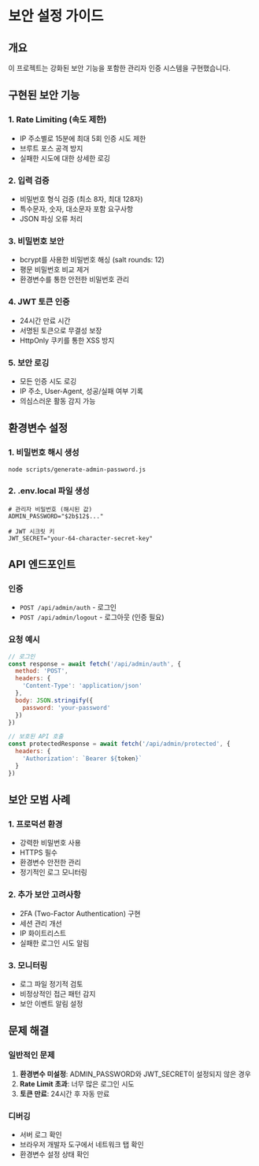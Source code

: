 # 보안 설정 가이드

## 개요
이 프로젝트는 강화된 보안 기능을 포함한 관리자 인증 시스템을 구현했습니다.

## 구현된 보안 기능

### 1. Rate Limiting (속도 제한)
- IP 주소별로 15분에 최대 5회 인증 시도 제한
- 브루트 포스 공격 방지
- 실패한 시도에 대한 상세한 로깅

### 2. 입력 검증
- 비밀번호 형식 검증 (최소 8자, 최대 128자)
- 특수문자, 숫자, 대소문자 포함 요구사항
- JSON 파싱 오류 처리

### 3. 비밀번호 보안
- bcrypt를 사용한 비밀번호 해싱 (salt rounds: 12)
- 평문 비밀번호 비교 제거
- 환경변수를 통한 안전한 비밀번호 관리

### 4. JWT 토큰 인증
- 24시간 만료 시간
- 서명된 토큰으로 무결성 보장
- HttpOnly 쿠키를 통한 XSS 방지

### 5. 보안 로깅
- 모든 인증 시도 로깅
- IP 주소, User-Agent, 성공/실패 여부 기록
- 의심스러운 활동 감지 가능

## 환경변수 설정

### 1. 비밀번호 해시 생성
```bash
node scripts/generate-admin-password.js
```

### 2. .env.local 파일 생성
```env
# 관리자 비밀번호 (해시된 값)
ADMIN_PASSWORD="$2b$12$..."

# JWT 시크릿 키
JWT_SECRET="your-64-character-secret-key"
```

## API 엔드포인트

### 인증
- `POST /api/admin/auth` - 로그인
- `POST /api/admin/logout` - 로그아웃 (인증 필요)

### 요청 예시
```javascript
// 로그인
const response = await fetch('/api/admin/auth', {
  method: 'POST',
  headers: {
    'Content-Type': 'application/json'
  },
  body: JSON.stringify({
    password: 'your-password'
  })
})

// 보호된 API 호출
const protectedResponse = await fetch('/api/admin/protected', {
  headers: {
    'Authorization': `Bearer ${token}`
  }
})
```

## 보안 모범 사례

### 1. 프로덕션 환경
- 강력한 비밀번호 사용
- HTTPS 필수
- 환경변수 안전한 관리
- 정기적인 로그 모니터링

### 2. 추가 보안 고려사항
- 2FA (Two-Factor Authentication) 구현
- 세션 관리 개선
- IP 화이트리스트
- 실패한 로그인 시도 알림

### 3. 모니터링
- 로그 파일 정기적 검토
- 비정상적인 접근 패턴 감지
- 보안 이벤트 알림 설정

## 문제 해결

### 일반적인 문제
1. **환경변수 미설정**: ADMIN_PASSWORD와 JWT_SECRET이 설정되지 않은 경우
2. **Rate Limit 초과**: 너무 많은 로그인 시도
3. **토큰 만료**: 24시간 후 자동 만료

### 디버깅
- 서버 로그 확인
- 브라우저 개발자 도구에서 네트워크 탭 확인
- 환경변수 설정 상태 확인 